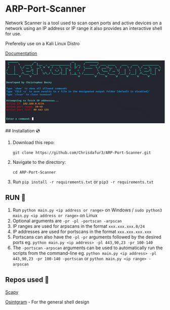 # ARP-Port-Scanner
Network Scanner is a tool used to scan open ports and active devices on a network using an IP address or IP range it also provides an interactive shell for use.

Prefereby use on a Kali Linux Distro

[Documentation](https://www.kali.org/docs/)

<p align="center">
<img align="center" src="scanner.png" width="900">
</p>
## Installation 💿

1. Download this repo:

    `git clone https://github.com/Chrisdafur3/ARP-Port-Scanner.git`
    
2. Navigate to the directory:

    `cd ARP-Port-Scanner`
    
    
3. Run `pip install -r requirements.txt` or `pip3 -r requirements.txt`

## RUN 🚀

1. Run `python main.py <ip address or range>` on Windows / `sudo python3 main.py <ip address or range>` on Linux
2. Optional arguments are `-pr -pl -portscan -arpscan`
3. IP ranges are used for arpscans in the format `xxx.xxx.xxx.0/24`
4. IP addresses are used for portscans in the format `xxx.xxx.xxx.xxx`
5. Portscans can also have the `-pl` `-pr` arguments followed by the desired ports eg. `python main.py <ip address> -pl 443,90,23 -pr 100-140`
6. The `-portscan` `-arpscan` arguments can be used to automatically run the scripts from the command-line eg. 
   `python main.py <ip address> -pl 443,90,23 -pr 100-140 -portscan` or `python main.py <ip range> -arpscan`
   
## Repos used 📝
[Scapy](https://github.com/secdev/scapy)

[Osintgram](https://github.com/Datalux/Osintgram) - For the general shell design
